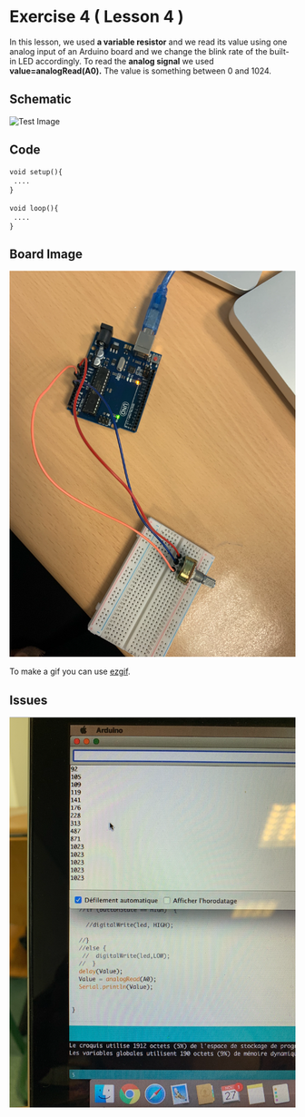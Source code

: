 


# Exercise 4 ( Lesson 4 )  

In this lesson, we used **a variable resistor** and we read its value using one analog input of an Arduino board and we change the blink rate of the built-in LED accordingly. 
To read the **analog signal** we used **value=analogRead(A0).** 
The value is something between 0 and 1024. 


## Schematic 
![Test Image](photo.png?raw=true)

## Code
 ```Arduino
void setup(){
  ....
}

void loop(){
  ....
}
```
  
## Board Image
![Board](https://github.com/efrei-paris-sud/2020-C-Just-do-it/blob/main/lab/1/ex4/Capture%20d%E2%80%99e%CC%81cran%202020-12-02%20a%CC%80%2009.38.41.png)

To make a gif you can use [ezgif](https://ezgif.com/maker).
## Issues

![Test Image2](https://github.com/efrei-paris-sud/2020-C-Just-do-it/blob/main/lab/1/ex4/Capture%20d%E2%80%99e%CC%81cran%202020-12-02%20a%CC%80%2009.38.46.png)
